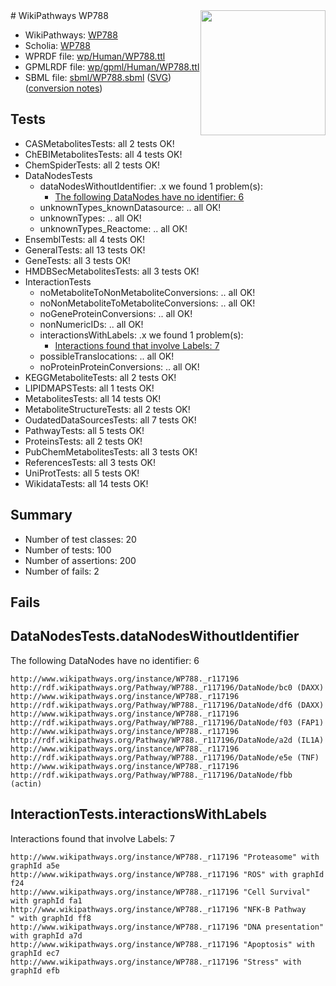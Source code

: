 <img style="float: right; width: 200px" src="../logo.png" />
# WikiPathways WP788

* WikiPathways: [WP788](https://identifiers.org/wikipathways:WP788)
* Scholia: [WP788](https://scholia.toolforge.org/wikipathways/WP788)
* WPRDF file: [wp/Human/WP788.ttl](../wp/Human/WP788.ttl)
* GPMLRDF file: [wp/gpml/Human/WP788.ttl](../wp/gpml/Human/WP788.ttl)
* SBML file: [sbml/WP788.sbml](../sbml/WP788.sbml) ([SVG](../sbml/WP788.svg)) ([conversion notes](../sbml/WP788.txt))

## Tests
* CASMetabolitesTests: all 2 tests OK!
* ChEBIMetabolitesTests: all 4 tests OK!
* ChemSpiderTests: all 2 tests OK!
* DataNodesTests
    * dataNodesWithoutIdentifier: .x we found 1 problem(s):
        * [The following DataNodes have no identifier: 6](#d2d32fa5)
    * unknownTypes_knownDatasource: .. all OK!
    * unknownTypes: .. all OK!
    * unknownTypes_Reactome: .. all OK!
* EnsemblTests: all 4 tests OK!
* GeneralTests: all 13 tests OK!
* GeneTests: all 3 tests OK!
* HMDBSecMetabolitesTests: all 3 tests OK!
* InteractionTests
    * noMetaboliteToNonMetaboliteConversions: .. all OK!
    * noNonMetaboliteToMetaboliteConversions: .. all OK!
    * noGeneProteinConversions: .. all OK!
    * nonNumericIDs: .. all OK!
    * interactionsWithLabels: .x we found 1 problem(s):
        * [Interactions found that involve Labels: 7](#630d267e)
    * possibleTranslocations: .. all OK!
    * noProteinProteinConversions: .. all OK!
* KEGGMetaboliteTests: all 2 tests OK!
* LIPIDMAPSTests: all 1 tests OK!
* MetabolitesTests: all 14 tests OK!
* MetaboliteStructureTests: all 2 tests OK!
* OudatedDataSourcesTests: all 7 tests OK!
* PathwayTests: all 5 tests OK!
* ProteinsTests: all 2 tests OK!
* PubChemMetabolitesTests: all 3 tests OK!
* ReferencesTests: all 3 tests OK!
* UniProtTests: all 5 tests OK!
* WikidataTests: all 14 tests OK!


## Summary

* Number of test classes: 20
* Number of tests: 100
* Number of assertions: 200
* Number of fails: 2

## Fails

<a name="d2d32fa5" />

## DataNodesTests.dataNodesWithoutIdentifier

The following DataNodes have no identifier: 6
```
http://www.wikipathways.org/instance/WP788._r117196 http://rdf.wikipathways.org/Pathway/WP788._r117196/DataNode/bc0 (DAXX)
http://www.wikipathways.org/instance/WP788._r117196 http://rdf.wikipathways.org/Pathway/WP788._r117196/DataNode/df6 (DAXX)
http://www.wikipathways.org/instance/WP788._r117196 http://rdf.wikipathways.org/Pathway/WP788._r117196/DataNode/f03 (FAP1)
http://www.wikipathways.org/instance/WP788._r117196 http://rdf.wikipathways.org/Pathway/WP788._r117196/DataNode/a2d (IL1A)
http://www.wikipathways.org/instance/WP788._r117196 http://rdf.wikipathways.org/Pathway/WP788._r117196/DataNode/e5e (TNF)
http://www.wikipathways.org/instance/WP788._r117196 http://rdf.wikipathways.org/Pathway/WP788._r117196/DataNode/fbb (actin)
```

<a name="630d267e" />

## InteractionTests.interactionsWithLabels

Interactions found that involve Labels: 7
```
http://www.wikipathways.org/instance/WP788._r117196 "Proteasome" with graphId a5e
http://www.wikipathways.org/instance/WP788._r117196 "ROS" with graphId f24
http://www.wikipathways.org/instance/WP788._r117196 "Cell Survival" with graphId fa1
http://www.wikipathways.org/instance/WP788._r117196 "NFK-B Pathway
" with graphId ff8
http://www.wikipathways.org/instance/WP788._r117196 "DNA presentation" with graphId a7d
http://www.wikipathways.org/instance/WP788._r117196 "Apoptosis" with graphId ec7
http://www.wikipathways.org/instance/WP788._r117196 "Stress" with graphId efb
```

